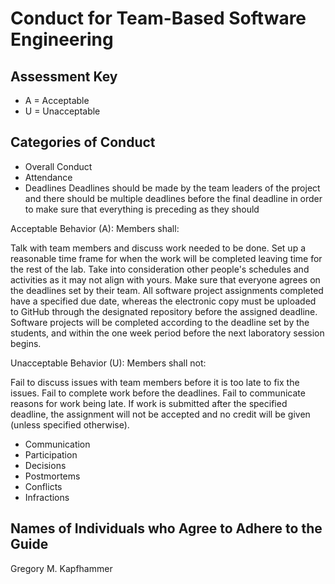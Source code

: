 # Conduct for Team-Based Software Engineering

## Assessment Key

* A = Acceptable
* U = Unacceptable

## Categories of Conduct

* Overall Conduct
* Attendance
* Deadlines
Deadlines should be made by the team leaders of the project and there should be
multiple deadlines before the final deadline in order to make sure that everything
is preceding as they should

Acceptable Behavior (A):
Members shall:

Talk with team members and discuss work needed to be done.
Set up a reasonable time frame for when the work will be completed leaving time
for the rest of the lab.
Take into consideration other people's schedules and activities as it may not
align with yours.
Make sure that everyone agrees on the deadlines set by their team. 
All software project assignments completed have a specified due date, whereas the
electronic copy must be uploaded to GitHub through the designated repository before
the assigned deadline.
Software projects will be completed according to the deadline set by the students,
and within the one week period before the next laboratory session begins.

Unacceptable Behavior (U):
Members shall not:

Fail to discuss issues with team members before it is too late to fix the issues.
Fail to complete work before the deadlines.
Fail to communicate reasons for work being late.
If work is submitted after the specified deadline, the assignment will not be accepted
and no credit will be given (unless specified otherwise).
* Communication
* Participation
* Decisions
* Postmortems
* Conflicts
* Infractions

## Names of Individuals who Agree to Adhere to the Guide

Gregory M. Kapfhammer
